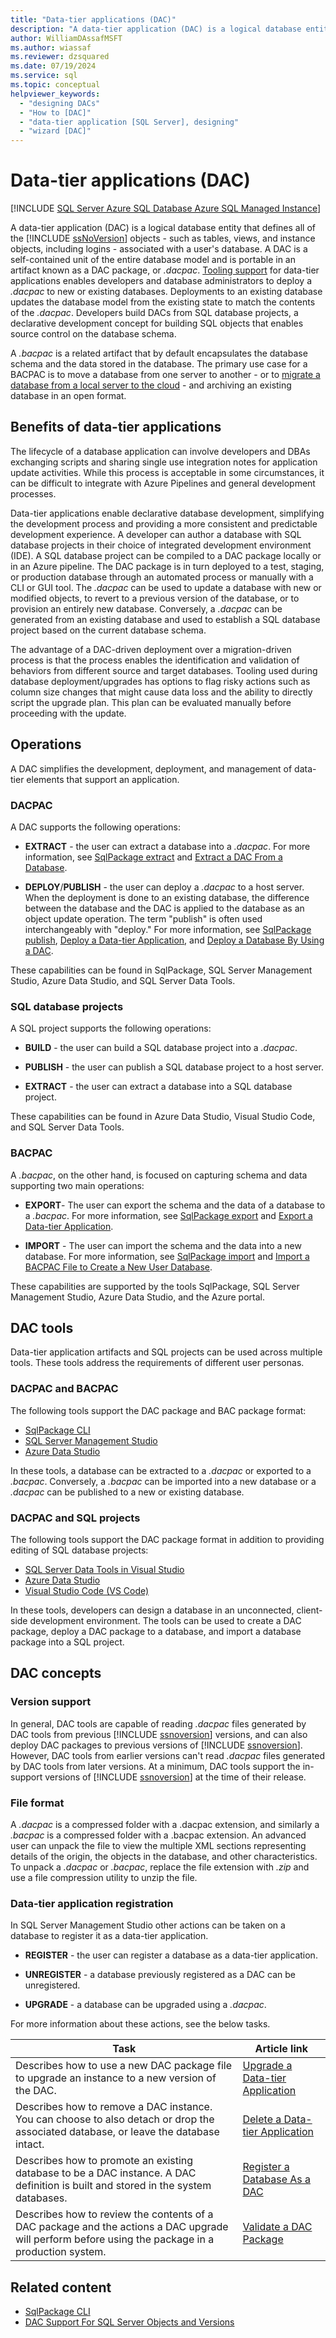 ```yaml
---
title: "Data-tier applications (DAC)"
description: "A data-tier application (DAC) is a logical database entity that defines all of the SQL Server objects - such as tables, views, and instance objects, including logins - associated with a database."
author: WilliamDAssafMSFT
ms.author: wiassaf
ms.reviewer: dzsquared
ms.date: 07/19/2024
ms.service: sql
ms.topic: conceptual
helpviewer_keywords:
  - "designing DACs"
  - "How to [DAC]"
  - "data-tier application [SQL Server], designing"
  - "wizard [DAC]"
---
```

# Data-tier applications (DAC)

[!INCLUDE [SQL Server Azure SQL Database Azure SQL Managed Instance](../../includes/applies-to-version/sql-asdb-asdbmi.md)]

A data-tier application (DAC) is a logical database entity that defines all of the [!INCLUDE [ssNoVersion](../../includes/ssnoversion-md.md)] objects - such as tables, views, and instance objects, including logins - associated with a user's database. A DAC is a self-contained unit of the entire database model and is portable in an artifact known as a DAC package, or *.dacpac*. [Tooling support](#dac-tools) for data-tier applications enables developers and database administrators to deploy a *.dacpac* to new or existing databases. Deployments to an existing database updates the database model from the existing state to match the contents of the *.dacpac*. Developers build DACs from SQL database projects, a declarative development concept for building SQL objects that enables source control on the database schema.

A *.bacpac* is a related artifact that by default encapsulates the database schema and the data stored in the database. The primary use case for a BACPAC is to move a database from one server to another - or to [migrate a database from a local server to the cloud](/azure/azure-sql/database/migrate-to-database-from-sql-server) - and archiving an existing database in an open format.

## Benefits of data-tier applications

The lifecycle of a database application can involve developers and DBAs exchanging scripts and sharing single use integration notes for application update activities. While this process is acceptable in some circumstances, it can be difficult to integrate with Azure Pipelines and general development processes.

Data-tier applications enable declarative database development, simplifying the development process and providing a more consistent and predictable development experience. A developer can author a database with SQL database projects in their choice of integrated development environment (IDE). A SQL database project can be compiled to a DAC package locally or in an Azure pipeline. The DAC package is in turn deployed to a test, staging, or production database through an automated process or manually with a CLI or GUI tool. The *.dacpac* can be used to update a database with new or modified objects, to revert to a previous version of the database, or to provision an entirely new database. Conversely, a *.dacpac* can be generated from an existing database and used to establish a SQL database project based on the current database schema.

The advantage of a DAC-driven deployment over a migration-driven process is that the process enables the identification and validation of behaviors from different source and target databases. Tooling used during database deployment/upgrades has options to flag risky actions such as column size changes that might cause data loss and the ability to directly script the upgrade plan. This plan can be evaluated manually before proceeding with the update.

## Operations

A DAC simplifies the development, deployment, and management of data-tier elements that support an application.

### DACPAC

A DAC supports the following operations:

- **EXTRACT** - the user can extract a database into a *.dacpac*. For more information, see [SqlPackage extract](../../tools/sqlpackage/sqlpackage-extract.md) and [Extract a DAC From a Database](../../relational-databases/data-tier-applications/extract-a-dac-from-a-database.md).

- **DEPLOY**/**PUBLISH** - the user can deploy a *.dacpac* to a host server. When the deployment is done to an existing database, the difference between the database and the DAC is applied to the database as an object update operation. The term "publish" is often used interchangeably with "deploy." For more information, see [SqlPackage publish](../../tools/sqlpackage/sqlpackage-publish.md), [Deploy a Data-tier Application](../../relational-databases/data-tier-applications/deploy-a-data-tier-application.md), and [Deploy a Database By Using a DAC](../../relational-databases/data-tier-applications/deploy-a-database-by-using-a-dac.md).

These capabilities can be found in SqlPackage, SQL Server Management Studio, Azure Data Studio, and SQL Server Data Tools.

### SQL database projects

A SQL project supports the following operations:

- **BUILD** - the user can build a SQL database project into a *.dacpac*.

- **PUBLISH** - the user can publish a SQL database project to a host server.

- **EXTRACT** - the user can extract a database into a SQL database project.

These capabilities can be found in Azure Data Studio, Visual Studio Code, and SQL Server Data Tools.

### BACPAC

A *.bacpac*, on the other hand, is focused on capturing schema and data supporting two main operations:

- **EXPORT**- The user can export the schema and the data of a database to a *.bacpac*. For more information, see [SqlPackage export](../../tools/sqlpackage/sqlpackage-export.md) and [Export a Data-tier Application](../../relational-databases/data-tier-applications/export-a-data-tier-application.md).

- **IMPORT** - The user can import the schema and the data into a new database. For more information, see [SqlPackage import](../../tools/sqlpackage/sqlpackage-import.md) and [Import a BACPAC File to Create a New User Database](../../relational-databases/data-tier-applications/import-a-bacpac-file-to-create-a-new-user-database.md).

These capabilities are supported by the tools SqlPackage, SQL Server Management Studio, Azure Data Studio, and the Azure portal.

## DAC tools

Data-tier application artifacts and SQL projects can be used across multiple tools. These tools address the requirements of different user personas.

### DACPAC and BACPAC

The following tools support the DAC package and BAC package format:

- [SqlPackage CLI](../../tools/sqlpackage/sqlpackage.md)
- [SQL Server Management Studio](../../ssms/sql-server-management-studio-ssms.md)
- [Azure Data Studio](../../azure-data-studio/what-is-azure-data-studio.md)

In these tools, a database can be extracted to a *.dacpac* or exported to a *.bacpac*. Conversely, a *.bacpac* can be imported into a new database or a *.dacpac* can be published to a new or existing database.

### DACPAC and SQL projects

The following tools support the DAC package format in addition to providing editing of SQL database projects:

- [SQL Server Data Tools in Visual Studio](../../ssdt/sql-server-data-tools.md)
- [Azure Data Studio](../../azure-data-studio/extensions/sql-database-project-extension.md)
- [Visual Studio Code (VS Code)](../../azure-data-studio/extensions/sql-database-project-extension.md)

In these tools, developers can design a database in an unconnected, client-side development environment. The tools can be used to create a DAC package, deploy a DAC package to a database, and import a database package into a SQL project.

## DAC concepts

### Version support

In general, DAC tools are capable of reading *.dacpac* files generated by DAC tools from previous [!INCLUDE [ssnoversion](../../includes/ssnoversion-md.md)] versions, and can also deploy DAC packages to previous versions of [!INCLUDE [ssnoversion](../../includes/ssnoversion-md.md)]. However, DAC tools from earlier versions can't read *.dacpac* files generated by DAC tools from later versions. At a minimum, DAC tools support the in-support versions of [!INCLUDE [ssnoversion](../../includes/ssnoversion-md.md)] at the time of their release.

### File format

A *.dacpac* is a compressed folder with a .dacpac extension, and similarly a *.bacpac* is a compressed folder with a .bacpac extension. An advanced user can unpack the file to view the multiple XML sections representing details of the origin, the objects in the database, and other characteristics. To unpack a *.dacpac* or *.bacpac*, replace the file extension with *.zip* and use a file compression utility to unzip the file.

### Data-tier application registration

In SQL Server Management Studio other actions can be taken on a database to register it as a data-tier application.

- **REGISTER** - the user can register a database as a data-tier application.

- **UNREGISTER** - a database previously registered as a DAC can be unregistered.

- **UPGRADE** - a database can be upgraded using a *.dacpac*.

For more information about these actions, see the below tasks.

|Task|Article link|
|----------------------|-----------|
|Describes how to use a new DAC package file to upgrade an instance to a new version of the DAC.|[Upgrade a Data-tier Application](../../relational-databases/data-tier-applications/upgrade-a-data-tier-application.md)|
|Describes how to remove a DAC instance. You can choose to also detach or drop the associated database, or leave the database intact.|[Delete a Data-tier Application](../../relational-databases/data-tier-applications/delete-a-data-tier-application.md)|
|Describes how to promote an existing database to be a DAC instance. A DAC definition is built and stored in the system databases.|[Register a Database As a DAC](../../relational-databases/data-tier-applications/register-a-database-as-a-dac.md)|
|Describes how to review the contents of a DAC package and the actions a DAC upgrade will perform before using the package in a production system.|[Validate a DAC Package](../../relational-databases/data-tier-applications/validate-a-dac-package.md)|

## Related content

- [SqlPackage CLI](../../tools/sqlpackage/sqlpackage.md)
- [DAC Support For SQL Server Objects and Versions](/previous-versions/sql/sql-server-2012/ee210549(v=sql.110))
